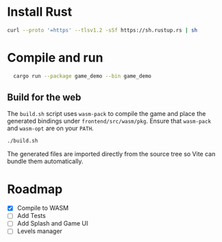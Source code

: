 # Install Rust
```bash
curl --proto '=https' --tlsv1.2 -sSf https://sh.rustup.rs | sh
```

# Compile and run
```bash
  cargo run --package game_demo --bin game_demo
```

## Build for the web
The `build.sh` script uses `wasm-pack` to compile the game and place the
generated bindings under `frontend/src/wasm/pkg`. Ensure that `wasm-pack` and
`wasm-opt` are on your `PATH`.

```bash
./build.sh
```

The generated files are imported directly from the source tree so Vite can bundle
them automatically.

# Roadmap
- [x] Compile to WASM
- [ ] Add Tests
- [ ] Add Splash and Game UI
- [ ] Levels manager
